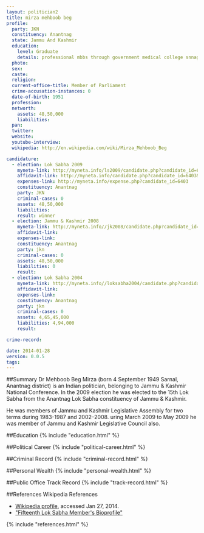 ```yaml
---
layout: politician2
title: mirza mehboob beg
profile: 
  party: JKN
  constituency: Anantnag
  state: Jammu And Kashmir
  education: 
    level: Graduate
    details: professional mbbs through government medical college snnagar
  photo: 
  sex: 
  caste: 
  religion: 
  current-office-title: Member of Parliament
  crime-accusation-instances: 0
  date-of-birth: 1951
  profession: 
  networth: 
    assets: 48,50,000
    liabilities: 
  pan: 
  twitter: 
  website: 
  youtube-interview: 
  wikipedia: http://en.wikipedia.com/wiki/Mirza_Mehboob_Beg

candidature: 
  - election: Lok Sabha 2009
    myneta-link: http://myneta.info/ls2009/candidate.php?candidate_id=6403
    affidavit-link: http://myneta.info/candidate.php?candidate_id=6403&scan=original
    expenses-link: http://myneta.info/expense.php?candidate_id=6403
    constituency: Anantnag 
    party: JKN
    criminal-cases: 0
    assets: 48,50,000
    liabilities: 
    result: winner 
  - election: Jammu & Kashmir 2008
    myneta-link: http://myneta.info//jk2008/candidate.php?candidate_id=645
    affidavit-link: 
    expenses-link: 
    constituency: Anantnag 
    party: jkn
    criminal-cases: 0
    assets: 48,50,000
    liabilities: 0
    result:  
  - election: Lok Sabha 2004
    myneta-link: http://myneta.info//loksabha2004/candidate.php?candidate_id=1377
    affidavit-link: 
    expenses-link: 
    constituency: Anantnag 
    party: jkn
    criminal-cases: 0
    assets: 4,65,45,000
    liabilities: 4,94,000
    result:  

crime-record: 

date: 2014-01-28
version: 0.0.5
tags: 
---
```

##Summary
Dr Mehboob Beg Mirza (born 4 September 1949 Sarnal, Anantnag district) is an Indian politician, belonging to Jammu & Kashmir National Conference. In the 2009 election he was elected to the 15th Lok Sabha from the Anantnag Lok Sabha constituency of Jammu & Kashmir.

He was members of Jammu and Kashmir Legislative Assembly for two terms during 1983-1987 and 2002–2008. uring March 2009 to May 2009 he was member of Jammu and Kashmir Legislative Council also.


##Education
{% include "education.html" %}


##Political Career
{% include "political-career.html" %}


##Criminal Record
{% include "criminal-record.html" %}


##Personal Wealth
{% include "personal-wealth.html" %}


##Public Office Track Record
{% include "track-record.html" %}


##References
Wikipedia References
- [Wikipedia profile]({{page.profile.wikipedia}}), accessed Jan 27, 2014.
- ["Fifteenth Lok Sabha Member's Bioprofile"][wiki1]

[wiki1]: http://164.100.47.132/LssNew/Members/Biography.aspx?mpsno=4334


{% include "references.html" %}
